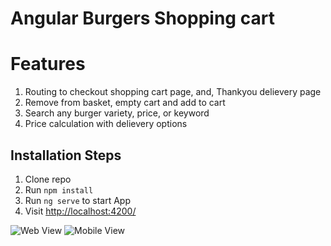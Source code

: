 # Angular Burgers Shopping cart

# Features

1. Routing to checkout shopping cart page, and, Thankyou delievery page 
2. Remove from basket, empty cart and add to cart
3. Search any burger variety, price, or keyword
4. Price calculation with delievery options

## Installation Steps

1. Clone repo
2. Run `npm install`
3. Run `ng serve` to start App
4. Visit [http://localhost:4200/](http://localhost:4200/)

![Web View](https://github.com/techquee/burgersCart/blob/master/src/assets/Screenshot(11).png)
![Mobile View](https://github.com/techquee/burgersCart/blob/master/src/assets/Screenshot(12).png)
